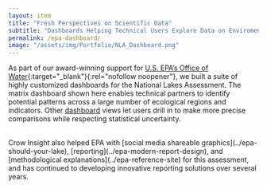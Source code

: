 ```yaml
---
layout: item
title: "Fresh Perspectives on Scientific Data"
subtitle: "Dashboards Helping Technical Users Explore Data on Enviromental Conditions"
permalink: /epa-dashboard/
image: "/assets/img/Portfolio/NLA_Dashboard.png"
---
```

As part of our award-winning support for [U.S. EPA’s Office of Water](https://www.epa.gov/aboutepa/about-office-water){:target="_blank"}{:rel="nofollow noopener"}, we built a suite of highly customized dashboards for the National Lakes Assessment. The matrix dashboard shown here enables technical partners to identify potential patterns across a large number of ecological regions and indicators. Other [dashboard](https://nationallakesassessment.epa.gov/) views let users drill in to make more precise comparisons while respecting statistical uncertainty.  

<br/>
Crow Insight also helped EPA with [social media shareable graphics](../epa-should-your-lake), [reporting](../epa-modern-report-design), and [methodological explanations](../epa-reference-site) for this assessment, and has continued to developing innovative reporting solutions over several years.
